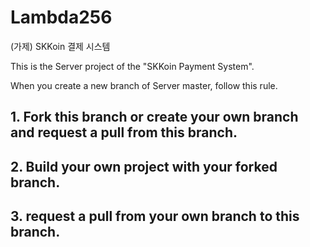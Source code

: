 # Lambda256
(가제) SKKoin 결제 시스템

This is the Server project of the "SKKoin Payment System".


When you create a new branch of Server master, follow this rule.

## 1. Fork this branch or create your own branch and request a pull from this branch.
## 2. Build your own project with your forked branch.
## 3. request a pull from your own branch to this branch.

